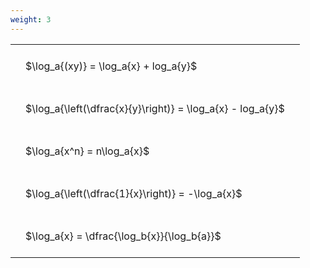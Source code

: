 ```yaml
---
weight: 3
---
```


<style type="text/css">
#T_5edf5 th.col_heading {
  text-align: left;
  font-size: 1em;
}
#T_5edf5 td {
  text-align: left;
  font-size: 1em;
  padding: 1.5em;
}
</style>
<table id="T_5edf5">
  <thead>
  </thead>
  <tbody>
    <tr>
      <td id="T_5edf5_row0_col0" class="data row0 col0" >$\log_a{(xy)} = \log_a{x} + log_a{y}$</td>
    </tr>
    <tr>
      <td id="T_5edf5_row1_col0" class="data row1 col0" >$\log_a{\left(\dfrac{x}{y}\right)} = \log_a{x} - log_a{y}$</td>
    </tr>
    <tr>
      <td id="T_5edf5_row2_col0" class="data row2 col0" >$\log_a{x^n} = n\log_a{x}$</td>
    </tr>
    <tr>
      <td id="T_5edf5_row3_col0" class="data row3 col0" >$\log_a{\left(\dfrac{1}{x}\right)} = -\log_a{x}$</td>
    </tr>
    <tr>
      <td id="T_5edf5_row4_col0" class="data row4 col0" >$\log_a{x} = \dfrac{\log_b{x}}{\log_b{a}}$</td>
    </tr>
  </tbody>
</table>
